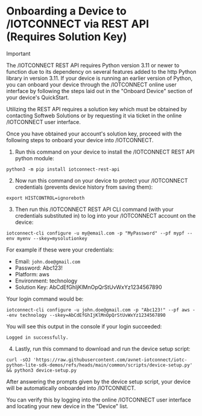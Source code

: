 # Onboarding a Device to /IOTCONNECT via REST API (Requires Solution Key)

> [!IMPORTANT]
> The /IOTCONNECT REST API requires Python version 3.11 or newer to function due to its dependency on several features added 
> to the http Python library in version 3.11. If your device is running an earlier version of Python, you can onboard your 
> device through the /IOTCONNECT online user interface by following the steps laid out in the "Onboard Device" section of 
> your device's QuickStart.

Utilizing the REST API requires a solution key which must be obtained by contacting Softweb Solutions or by requesting it 
via ticket in the online /IOTCONNECT user interface.

Once you have obtained your account's solution key, proceed with the following steps to onboard your device into /IOTCONNECT.

1. Run this command on your device to install the /IOTCONNECT REST API python module:
```
python3 -m pip install iotconnect-rest-api
```

2. Now run this command on your device to protect your /IOTCONNECT credentials (prevents device history from saving them):
```
export HISTCONTROL=ignoreboth
```

3. Then run this /IOTCONNECT REST API CLI command (with your credentials substituted in) to log into your /IOTCONNECT account on the device:
```
iotconnect-cli configure -u my@email.com -p "MyPassword" --pf mypf --env myenv --skey=mysolutionkey
```
For example if these were your credentials:
* Email: `john.doe@gmail.com`
* Password: Abc123!
* Platform: aws
* Environment: technology
* Solution Key: AbCdEfGhIjKlMnOpQrStUvWxYz1234567890
     
Your login command would be:
```
iotconnect-cli configure -u john.doe@gmail.com -p "Abc123!" --pf aws --env technology --skey=AbCdEfGhIjKlMnOpQrStUvWxYz1234567890
```
You will see this output in the console if your login succeeded:
```
Logged in successfully.
```

4. Lastly, run this command to download and run the device setup script:
```
curl -sOJ 'https://raw.githubusercontent.com/avnet-iotconnect/iotc-python-lite-sdk-demos/refs/heads/main/common/scripts/device-setup.py' && python3 device-setup.py
```

After answering the prompts given by the device setup script, your device will be automatically onboarded into /IOTCONNECT.

You can verify this by logging into the online /IOTCONNECT user interface and locating your new device in the "Device" list.